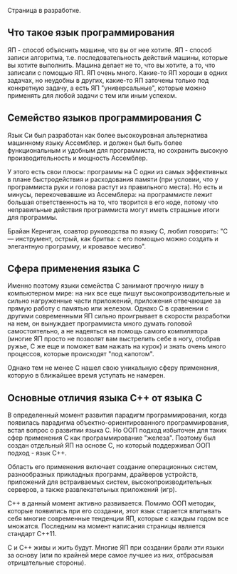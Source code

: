 Страница в разработке.

## Что такое язык программирования
ЯП - способ объяснить машине, что вы от нее хотите. 
ЯП - способ записи алгоритма, т.е. последовательность действий машины, которые вы хотите выполнить.
Машина делает не то, что вы хотите, а то, что записали с помощью ЯП.
ЯП очень много. Какие-то ЯП хороши в одних задачах, но неудобны в других, какие-то ЯП заточены только под конкретную задачу, а есть ЯП "универсальные", которые можно применять для любой задачи с тем или иным успехом.

## Семейство языков программирования С
Язык Си был разработан как более высокоуровная альтернатива машинному языку Ассемблер. и должен был быть более функциональным и удобным для программиста, но сохранить высокую производительность и мощность Ассемблер.

У этого есть свои плюсы: программы на С одни из самых эффективных в плане быстродействия и расходования памяти (при условии, что у программиста руки и голова растут из правильного места). Но есть и минусы, перекочевавшие из Ассемблера: на программисте лежит большая ответственность на то, что творится в его коде, потому что неправильные действия программиста могут иметь страшные итоги для программы. 

Брайан Керниган, соавтор руководства по языку С, любил говорить: "С — инструмент, острый, как бритва: с его помощью можно создать и элегантную программу, и кровавое месиво".

## Сфера применения языка С
Именно поэтому языки семейства С занимают прочную нишу в компьютерном мире: на них все еще пишут высокопроизводительные и сильно нагруженные части приложений, приложения отвечающие за прямую работу с памятью или железом. Однако С в сравнении с другими современными ЯП сильно проигрывает в скорости разработки на нем, он вынуждает программиста много думать головой самостоятельно, а не надеяться на помощь самого компилятора (многие ЯП просто не позволят вам выстрелить себе в ногу, отобрав ружье, С же еще и поможет вам нажать на курок) и знать очень много процессов, которые происходят "под капотом".

Однако тем не менее С нашел свою уникальную сферу применения, которую в ближайшее время уступать не намерен.

## Основные отличия языка С++ от языка С
В определенный момент развития парадигм программирования, когда появилась парадигма объектно-ориентированного программирования, встал вопрос о развитии языка С. Но ООП подход избыточен для таких сфер применения С как программирование "железа". Поэтому был создан отдельный ЯП на основе С, но который поддерживал ООП подход - язык С++.

Область его применения включает создание операционных систем, разнообразных прикладных программ, драйверов устройств, приложений для встраиваемых систем, высокопроизводительных серверов, а также развлекательных приложений (игр). 

С++ в данный момент активно развивается. Помимо ООП методик, которые появились при его создании, этот язык старается впитывать себя многие современные тенденции ЯП, которые с каждым годом все множатся. Последним на момент написания страницы является стандарт С++11.

С и С++ живы и жить будут. Многие ЯП при создании брали эти языки за основу (или по крайней мере самое лучшее из них, отбрасывая отрицательные стороны).